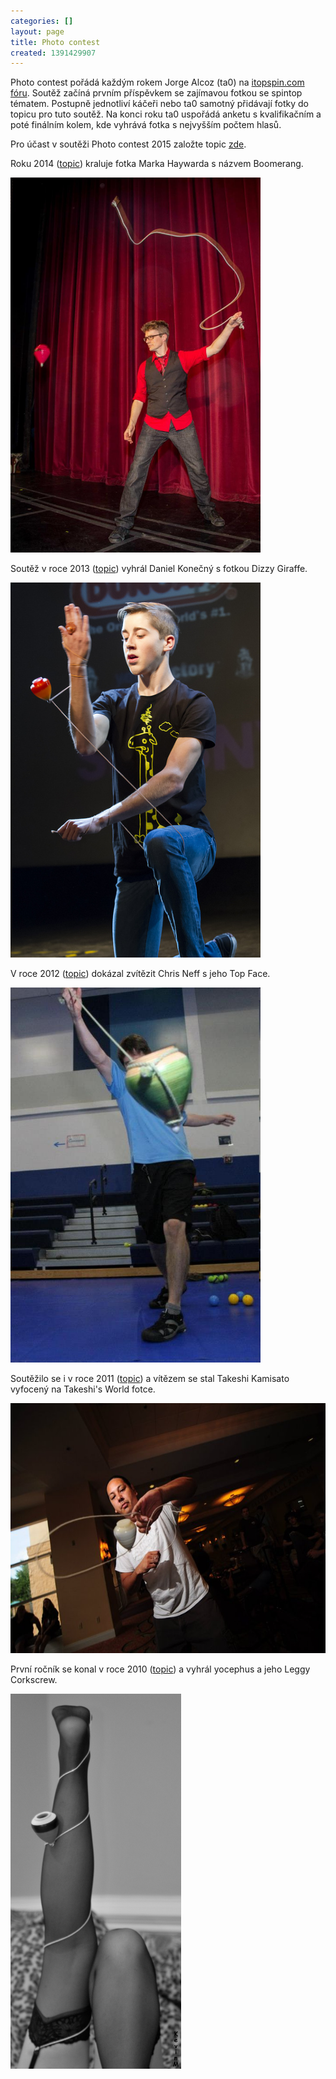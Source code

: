 ```yaml
---
categories: []
layout: page
title: Photo contest
created: 1391429907
---
```

<p>Photo contest pořádá každým rokem Jorge Alcoz (ta0) na <a href="http://www.ta0.com/forum/index.php">itopspin.com fóru</a>. Soutěž začíná prvním příspěvkem se zajímavou fotkou se spintop tématem. Postupně jednotliví káčeři nebo ta0 samotný přidávají fotky do topicu pro tuto soutěž. Na konci roku ta0 uspořádá anketu s kvalifikačním a poté finálním kolem, kde vyhrává fotka s nejvyšším počtem hlasů.</p>



<p>Pro účast v soutěži Photo contest 2015 založte topic <a href="http://www.ta0.com/forum/index.php/board,2.0.html" target="_blank">zde</a>.</p>



<p>Roku 2014 (<a href="http://www.ta0.com/forum/index.php/topic,3685.0.html" target="_blank">topic</a>) kraluje fotka Marka Haywarda s názvem Boomerang.</p>



<p><img alt="" src="/images/Photo_contest/Photo%20Contest%20-%20Boomerang.jpg" style="width: 400px; height: 600px;" /></p>



<p>Soutěž v roce 2013 (<a href="http://www.ta0.com/forum/index.php/topic,3145.0.html">topic</a>) vyhrál Daniel Konečný s fotkou Dizzy Giraffe.</p>



<p><img alt="" src="/images/Photo_contest/Photo%20contest%20-%20Dizzy%20Giraffe.jpg" style="height:600px; width:400px" /></p>



<p>V roce 2012 (<a href="http://www.ta0.com/forum/index.php/topic,2646.0.html">topic</a>) dokázal zvítězit Chris Neff s jeho Top Face.</p>



<p><img alt="" src="/images/Photo_contest/Photo%20contest%20-%20Top%20Face.jpg" style="height:600px; width:400px" /></p>



<p>Soutěžilo se i v roce 2011 (<a href="http://www.ta0.com/forum/index.php/topic,2032.0.html">topic</a>) a vítězem se stal&nbsp;Takeshi Kamisato vyfocený na&nbsp;Takeshi's World fotce.</p>



<p><img alt="" src="/images/Photo_contest/Photo%20contest%20-%20Takeshi%27s%20World.jpg" style="height:400px; width:603px" /></p>



<p>První ročník se konal v roce 2010 (<a href="http://www.ta0.com/forum/index.php/topic,503.0.html">topic</a>) a vyhrál&nbsp;yocephus a jeho Leggy Corkscrew.</p>



<p><img alt="" src="/images/Photo_contest/Photo%20contest%20-%20Leggy%20Corkscrew.jpg" style="height:600px; width:273px" /></p>

